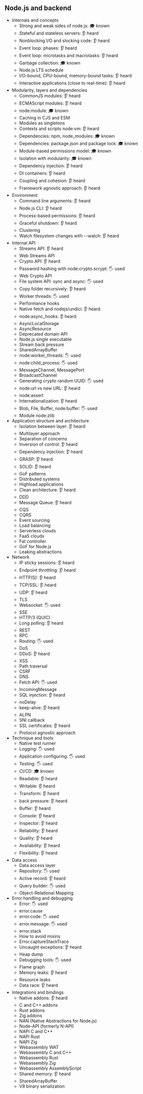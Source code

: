 ## Node.js and backend

- Internals and concepts
  - Strong and weak sides of node.js: 🎓 known
  - Stateful and stateless servers: 👂 heard
  - Nonblocking I/O and slocking code: 👂 heard
  - Event loop: phases: 👂 heard
  - Event loop: microtasks and macrotasks: 👂 heard
  - Garbage collection: 🎓 known
  - Node.js LTS schedule
  - I/O-bound, CPU-bound, memory-bound tasks: 👂 heard
  - Interactive applications (close to real-time): 👂 heard
- Modularity, layers and dependencies
  - CommonJS modules: 👂 heard
  - ECMAScript modules: 👂 heard
  - node:module: 🎓 known
  - Caching in CJS and ESM
  - Modules as singletons
  - Contexts and scripts node:vm: 👂 heard
  - Dependencies: npm, node_modules: 🎓 known
  - Dependencies: package.json and package lock: 🎓 known
  - Module-based permissions model: 🎓 known
  - Isolation with modularity: 🎓 known
  - Dependency injection: 👂 heard
  - DI containers: 👂 heard
  - Coupling and cohesion: 👂 heard
  - Framework agnostic approach: 👂 heard
- Environment
  - Command line arguments: 👂 heard
  - Node.js CLI: 👂 heard
  - Process-based permissions: 👂 heard
  - Graceful shutdown: 👂 heard
  - Clustering
  - Watch filesystem changes with --watch: 👂 heard
- Internal API
  - Streams API: 👂 heard
  - Web Streams API
  - Crypto API: 👂 heard
  - Password hashing with node:crypto.scrypt: 🖐️ used
  - Web Crypto API
  - File system API: sync and async: 🖐️ used
  - Copy folder recursively: 👂 heard
  - Worker threads: 🖐️ used
  - Performance hooks
  - Native fetch and nodejs/undici: 👂 heard
  - node:async_hooks: 👂 heard
  - AsyncLocalStorage
  - AsyncResource
  - Deprecated domain API
  - Node.js single executable
  - Stream back pressure
  - SharedArrayBuffer
  - node:worker_threads: 🖐️ used
  - node:child_process: 🖐️ used
  - MessageChannel, MessagePort
  - BroadcastChannel
  - Generating crypto random UUID: 🖐️ used
  - node:url vs new URL: 👂 heard
  - node:assert
  - Internationalization: 👂 heard
  - Blob, File, Buffer, node:buffer: 🖐️ used
  - Module node:zlib
- Application structure and architecture
  - Isolation between layer: 👂 heard
  - Multilayer approach
  - Separation of concerns
  - Inversion of control: 👂 heard
  - Dependency injection: 👂 heard
  - GRASP: 👂 heard
  - SOLID: 👂 heard
  - GoF patterns
  - Distributed systems
  - Highload applications
  - Clean architecture: 👂 heard
  - DDD
  - Message Queue: 👂 heard
  - CQS
  - CQRS
  - Event sourcing
  - Load balancing
  - Serverless clouds
  - FaaS clouds
  - Fat controller
  - GoF for Node.js
  - Leaking abstractions
- Network
  - IP sticky sessions: 👂 heard
  - Endpoint throttling: 👂 heard
  - HTTP(S): 👂 heard
  - TCP/SSL: 👂 heard
  - UDP: 👂 heard
  - TLS
  - Websocket: 🖐️ used
  - SSE
  - HTTP/3 (QUIC)
  - Long polling: 👂 heard
  - REST
  - RPC
  - Routing: 🖐️ used
  - DoS
  - DDoS: 👂 heard
  - XSS
  - Path traversal
  - CSRF
  - DNS
  - Fetch API: 🖐️ used
  - IncomingMessage
  - SQL injection: 👂 heard
  - noDelay
  - keep-alive: 👂 heard
  - ALPN
  - SNI callback
  - SSL certificates: 👂 heard
  - Protocol agnostic approach
- Technique and tools
  - Native test runner
  - Logging: 🖐️ used
  - Application configuring: 🖐️ used
  - Testing: 🖐️ used
  - CI/CD: 🎓 known
  - Readable: 👂 heard
  - Writable: 👂 heard
  - Transform: 👂 heard
  - back pressure: 👂 heard
  - Buffer: 👂 heard
  - Console: 👂 heard
  - Inspector: 👂 heard
  - Reliability: 👂 heard
  - Quality: 👂 heard
  - Availability: 👂 heard
  - Flexibility: 👂 heard
- Data access
  - Data access layer
  - Repository: 🖐️ used
  - Active record: 👂 heard
  - Query builder: 🖐️ used
  - Object-Relational Mapping
- Error handling and debugging
  - Error: 🖐️ used
  - error.cause
  - error.code: 🖐️ used
  - error.message: 🖐️ used
  - error.stack
  - How to avoid mixins
  - Error.captureStackTrace
  - Uncaught exceptions: 👂 heard
  - Heap dump
  - Debugging tools: 🖐️ used
  - Flame graph
  - Memory leaks: 👂 heard
  - Resource leaks
  - Data race: 👂 heard
- Integrations and bindings
  - Native addons: 👂 heard
  - C and C++ addons
  - Rust addons
  - Zig addons
  - NAN (Native Abstractions for Node.js)
  - Node-API (formerly N-API)
  - NAPI C and C++
  - NAPI Rust
  - NAPI Zig
  - Webassembly WAT
  - Webassembly C and C++
  - Webassembly Rust
  - Webassembly Zig
  - Webassembly AssemblyScript
  - Shared memory: 👂 heard
  - SharedArrayBuffer
  - V8 binary serialization
